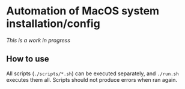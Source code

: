 # Automation of MacOS system installation/config

_This is a work in progress_

## How to use

All scripts (`./scripts/*.sh`) can be executed separately, and `./run.sh` executes them all. Scripts should not produce errors when ran again.
